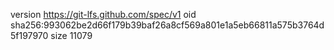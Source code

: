 version https://git-lfs.github.com/spec/v1
oid sha256:993062be2d66f179b39baf26a8cf569a801e1a5eb66811a575b3764d5f197970
size 11079
